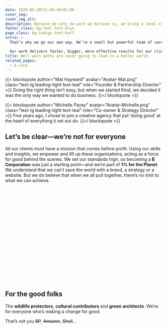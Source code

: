 ```yaml
---
date: 2020-04-20T11:48:46+01:00
cover_img:
cover_img_alt:
description: Because we only do work we believe in, we bring a level of commitment you won’t find anywhere else — and that means great results for you.
footer_class: bg-teal text-blue
page_class: bg-indigo text-buff
intro: >
  That’s why we go our own way. We’re a small but powerful team of carefully selected senior professionals. People whose work packs a real punch. **Strategy, brand, digital** – we bring it all together and drive change in ways that really matter. 

  Our work delivers faster, bigger, more effective results for our clients’ causes – in the charity sector, sustainability, research, the environment, and the arts.
title: Well-worn paths are never going to lead to a better world.
related_pages:
  - b-corp
---
```


<div class="grid gap-10 md:grid-cols-2 lg:gap-20 section--lg">

  {{< blockquote author="Mat Hayward" avatar="Avatar-Mat.png" class="text-lg leading-tight text-teal" role="Founder & Partnership Director" >}}
  Doing the right thing isn’t easy, but when we started Kind, we decided it was the only way we wanted to do business.
  {{</ blockquote >}}

  {{< blockquote author="Michelle Pavey" avatar="Avatar-Michelle.png" class="text-lg leading-tight text-teal" role="Co-owner & Strategy Director" >}}
  Five years ago, I chose to join a creative agency that put ‘doing good’ at the heart of everything it set out do.
  {{</ blockquote >}}

</div>
<section class="max-w-5xl mx-auto section--lg">
<h2 class="h1">Let’s be clear—we’re not for everyone</h2>
<div class="mt-10 prose lede">

All our clients must have a mission that comes before profit. Using our skills and insights, we empower and lift up these organisations, acting as a force for good behind the scenes. We set our standards high, so becoming a **B Corporation** was just a starting point—and we’re part of **1% for the Planet**. We understand that we can’t save the world with a brand, a strategy or a website. But we do believe that when we all pull together, there’s no limit to what we can achieve.

</div>
<div class="flex flex-wrap items-center justify-center gap-10 mt-10 lg:gap-20 section">
  <svg class="w-24 h-32 flex-no-shrink" role="presentation">
    <use xlink:href="#icon-bcorp"/>
  </svg>
  <svg class="w-48 h-24 flex-no-shrink" role="presentation">
    <use xlink:href="#icon-1fortheplanet"/>
  </svg>
</div>
</section>
<section class="max-w-5xl mx-auto section--lg">
<h2 class="h1">For the good folks</h2>
<div class="mt-10 prose lede">

The **wildlife protectors**, **cultural contributors** and **green architects**. We’re for everyone who’s making a change for good.

That’s not you ~~BP~~, ~~Amazon~~, ~~Shell~~…
  
</div>
</section>
